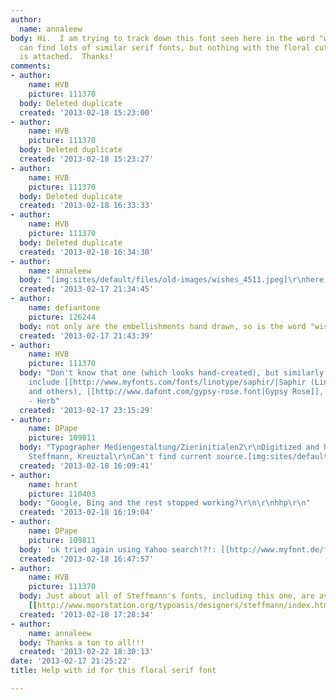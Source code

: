 ```yaml
---
author:
  name: annaleew
body: Hi.  I am trying to track down this font seen here in the word "wishes."  I
  can find lots of similar serif fonts, but nothing with the floral cut-outs.  Sample
  is attached.  Thanks!
comments:
- author:
    name: HVB
    picture: 111370
  body: Deleted duplicate
  created: '2013-02-18 15:23:00'
- author:
    name: HVB
    picture: 111370
  body: Deleted duplicate
  created: '2013-02-18 15:23:27'
- author:
    name: HVB
    picture: 111370
  body: Deleted duplicate
  created: '2013-02-18 16:33:33'
- author:
    name: HVB
    picture: 111370
  body: Deleted duplicate
  created: '2013-02-18 16:34:30'
- author:
    name: annaleew
  body: "[img:sites/default/files/old-images/wishes_4511.jpeg]\r\nhere is the image."
  created: '2013-02-17 21:34:45'
- author:
    name: defiantone
    picture: 126244
  body: not only are the embellishments hand drawn, so is the word "wishes."
  created: '2013-02-17 21:43:39'
- author:
    name: HVB
    picture: 111370
  body: "Don't know that one (which looks hand-created), but similarly decorated  fonts
    include [[http://www.myfonts.com/fonts/linotype/saphir/|Saphir (Linotype]], Mecanorma,
    and others), [[http://www.dafont.com/gypsy-rose.font|Gypsy Rose]], and more.\r\n
    - Herb"
  created: '2013-02-17 23:15:29'
- author:
    name: DPape
    picture: 109811
  body: "Typographer Mediengestaltung/Zierinitialen2\r\nDigitized and hinted by Dieter
    Steffmann, Kreuztal\r\nCan't find current source.[img:sites/default/files/old-images/wishes1_3872.jpg]"
  created: '2013-02-18 16:09:41'
- author:
    name: hrant
    picture: 110403
  body: "Google, Bing and the rest stopped working?\r\n\r\nhhp\r\n"
  created: '2013-02-18 16:19:04'
- author:
    name: DPape
    picture: 109811
  body: 'ok tried again using Yahoo search!?!: [[http://www.myfont.de/fonts/infos/2776-Zierinitialen-2.html]]'
  created: '2013-02-18 16:47:57'
- author:
    name: HVB
    picture: 111370
  body: Just about all of Steffmann's fonts, including this one, are available at
    [[http://www.moorstation.org/typoasis/designers/steffmann/index.htm|Typoasis]]
  created: '2013-02-18 17:28:34'
- author:
    name: annaleew
  body: Thanks a ton to all!!!
  created: '2013-02-22 18:30:13'
date: '2013-02-17 21:25:22'
title: Help with id for this floral serif font

---
```

